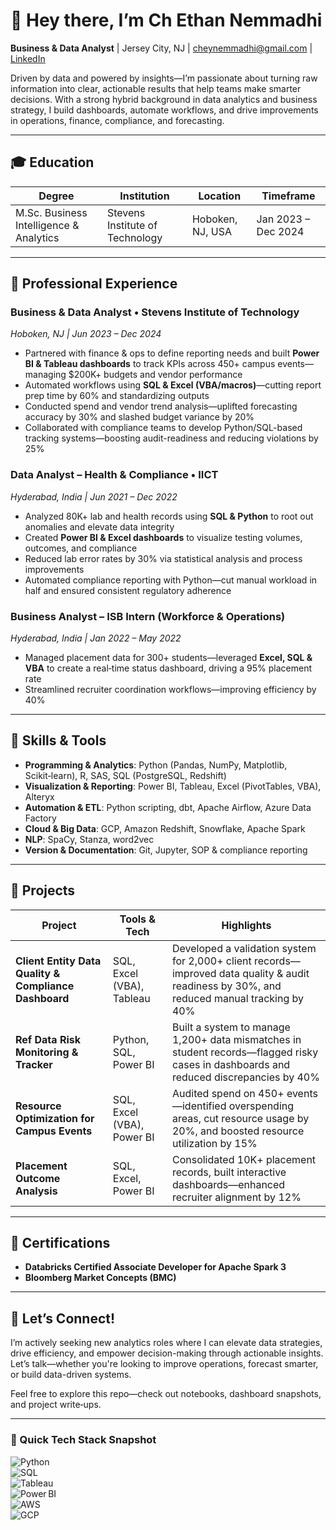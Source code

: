 # 👋 Hey there, I’m Ch Ethan Nemmadhi  
**Business & Data Analyst** | Jersey City, NJ | cheynemmadhi@gmail.com | [LinkedIn](#)

Driven by data and powered by insights—I’m passionate about turning raw information into clear, actionable results that help teams make smarter decisions. With a strong hybrid background in data analytics and business strategy, I build dashboards, automate workflows, and drive improvements in operations, finance, compliance, and forecasting.

---

## 🎓 Education

| Degree | Institution | Location | Timeframe |
|-------|-------------|----------|-----------|
| M.Sc. Business Intelligence & Analytics | Stevens Institute of Technology | Hoboken, NJ, USA | Jan 2023 – Dec 2024 |

---

## 💼 Professional Experience

### **Business & Data Analyst** • Stevens Institute of Technology  
*Hoboken, NJ | Jun 2023 – Dec 2024*  
- Partnered with finance & ops to define reporting needs and built **Power BI & Tableau dashboards** to track KPIs across 450+ campus events—managing $200K+ budgets and vendor performance  
- Automated workflows using **SQL & Excel (VBA/macros)**—cutting report prep time by 60% and standardizing outputs  
- Conducted spend and vendor trend analysis—uplifted forecasting accuracy by 30% and slashed budget variance by 20%  
- Collaborated with compliance teams to develop Python/SQL-based tracking systems—boosting audit-readiness and reducing violations by 25%  

### **Data Analyst – Health & Compliance** • IICT  
*Hyderabad, India | Jun 2021 – Dec 2022*  
- Analyzed 80K+ lab and health records using **SQL & Python** to root out anomalies and elevate data integrity  
- Created **Power BI & Excel dashboards** to visualize testing volumes, outcomes, and compliance  
- Reduced lab error rates by 30% via statistical analysis and process improvements  
- Automated compliance reporting with Python—cut manual workload in half and ensured consistent regulatory adherence  

### **Business Analyst – ISB Intern (Workforce & Operations)**  
*Hyderabad, India | Jan 2022 – May 2022*  
- Managed placement data for 300+ students—leveraged **Excel, SQL & VBA** to create a real‑time status dashboard, driving a 95% placement rate  
- Streamlined recruiter coordination workflows—improving efficiency by 40%  

---

## 🧰 Skills & Tools

- **Programming & Analytics**: Python (Pandas, NumPy, Matplotlib, Scikit‑learn), R, SAS, SQL (PostgreSQL, Redshift)  
- **Visualization & Reporting**: Power BI, Tableau, Excel (PivotTables, VBA), Alteryx  
- **Automation & ETL**: Python scripting, dbt, Apache Airflow, Azure Data Factory  
- **Cloud & Big Data**: GCP, Amazon Redshift, Snowflake, Apache Spark  
- **NLP**: SpaCy, Stanza, word2vec  
- **Version & Documentation**: Git, Jupyter, SOP & compliance reporting  

---

## 🧩 Projects

| Project | Tools & Tech | Highlights |
|--------|--------------|------------|
| **Client Entity Data Quality & Compliance Dashboard** | SQL, Excel (VBA), Tableau | Developed a validation system for 2,000+ client records—improved data quality & audit readiness by 30%, and reduced manual tracking by 40% |
| **Ref Data Risk Monitoring & Tracker** | Python, SQL, Power BI | Built a system to manage 1,200+ data mismatches in student records—flagged risky cases in dashboards and reduced discrepancies by 40% |
| **Resource Optimization for Campus Events** | SQL, Excel (VBA), Power BI | Audited spend on 450+ events—identified overspending areas, cut resource usage by 20%, and boosted resource utilization by 15% |
| **Placement Outcome Analysis** | SQL, Excel, Power BI | Consolidated 10K+ placement records, built interactive dashboards—enhanced recruiter alignment by 12% |

---

## 🏅 Certifications
- **Databricks Certified Associate Developer for Apache Spark 3**  
- **Bloomberg Market Concepts (BMC)**  

---

## 🚀 Let’s Connect!
I’m actively seeking new analytics roles where I can elevate data strategies, drive efficiency, and empower decision-making through actionable insights. Let’s talk—whether you're looking to improve operations, forecast smarter, or build data-driven systems.

Feel free to explore this repo—check out notebooks, dashboard snapshots, and project write‑ups.  
<!-- [LinkedIn](#) • cheynemmadhi@gmail.com -->

---

### 🔧 Quick Tech Stack Snapshot

![Python](https://img.shields.io/badge/-Python-3776AB?logo=python&logoColor=white)  
![SQL](https://img.shields.io/badge/-SQL-4479A1?logo=postgresql&logoColor=white)  
![Tableau](https://img.shields.io/badge/-Tableau-2C8BBE?logo=tableau&logoColor=white)  
![Power BI](https://img.shields.io/badge/-Power%20BI-F2C811?logo=power-bi&logoColor=black)  
![AWS](https://img.shields.io/badge/-AWS-232F3E?logo=amazon-aws&logoColor=white)  
![GCP](https://img.shields.io/badge/-GCP-4285F4?logo=google-cloud&logoColor=white)  
